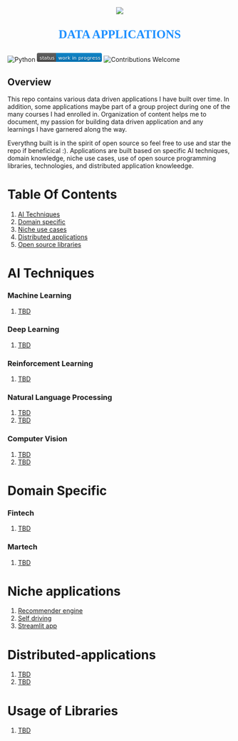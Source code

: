 <p align="center"><img width=40% src="images/application-development.png"></p>

<p align="center" style="color:DodgerBlue; font-family:cambria; font-variant: normal; font-size:20pt; font-weight:bold; font-weight: 900">DATA APPLICATIONS
</p>

![Python](https://camo.githubusercontent.com/de59e8e9b410aa0b9479b114040c06468ef33cfc/68747470733a2f2f696d672e736869656c64732e696f2f62616467652f707974686f6e2d76332e362b2d626c75652e737667) ![Status](images/status-work-in-progress.png) ![Contributions Welcome](https://camo.githubusercontent.com/72f84692f9f89555c176bb9e0eca9cf08d97fec9/68747470733a2f2f696d672e736869656c64732e696f2f62616467652f636f6e747269627574696f6e732d77656c636f6d652d6f72616e67652e737667)

## **Overview**
This repo contains various data driven applications I have built over time. In addition, some applications maybe part of a group project during one of the many courses I had enrolled in. Organization of content helps me to document, my passion for building data driven application and any learnings I have garnered along the way. 

Everythng built is in the spirit of open source so feel free to use and star the repo if beneficical :). Applications are built based on specific AI techniques, domain knowledge, niche use cases, use of open source programming libraries, technologies, and distributed application knowleedge. 

# **Table Of Contents**
1. [AI Techniques]()
2. [Domain specific]()
3. [Niche use cases]()
4. [Distributed applications](https://github.com/manchester9/data-applications/tree/master/distributed-applications)
5. [Open source libraries]()


# AI Techniques
### **Machine Learning**
1. [TBD]()


### **Deep Learning**
1. [TBD]()


### **Reinforcement Learning**
1. [TBD]()


### **Natural Language Processing**
1. [TBD]()
2. [TBD]()

### **Computer Vision**
1. [TBD]()
2. [TBD]()


# Domain Specific
### **Fintech**
1. [TBD]()

### **Martech**
1. [TBD]()


# Niche applications
1. [Recommender engine]()
2. [Self driving]()
3. [Streamlit app]()


# Distributed-applications
1. [TBD]()
2. [TBD]()


# Usage of Libraries
1. [TBD]()


